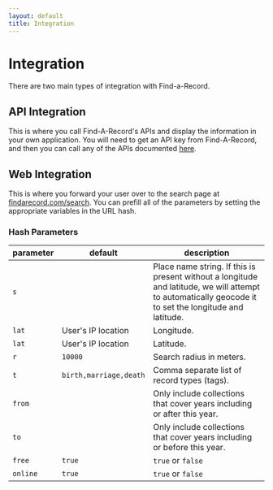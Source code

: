 ```yaml
---
layout: default
title: Integration
---
```


# Integration
There are two main types of integration with Find-a-Record. 

## API Integration
This is where you call Find-A-Record's APIs and display the information in your own application. You will need to get an API key from Find-A-Record, and then you can call any of the APIs documented [here](/api/).

## Web Integration
This is where you forward your user over to the search page at [findarecord.com/search](https://www.findarecord.com/search). You can prefill all of the parameters by setting the appropriate variables in the URL hash.

### Hash Parameters

| parameter  | default | description |
| ------------- | ------------- | -------------- |
| `s` | | Place name string. If this is present without a longitude and latitude, we will attempt to automatically geocode it to set the longitude and latitude. |
| `lat` | User's IP location | Longitude. |
| `lat` | User's IP location | Latitude. |
| `r` | `10000` | Search radius in meters. |
| `t` | `birth,marriage,death` | Comma separate list of record types (tags). |
| `from` | | Only include collections that cover years including or after this year. |
| `to` | | Only include collections that cover years including or before this year. |
| `free` | `true` | `true` or `false` |
| `online` | `true` | `true` or `false` |

